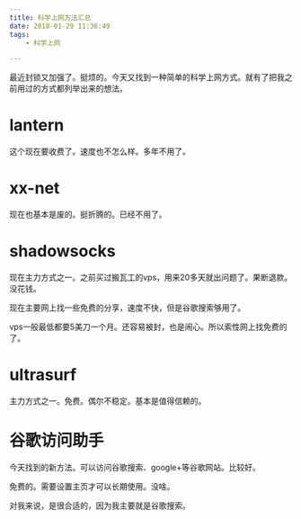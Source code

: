 ```yaml
---
title: 科学上网方法汇总
date: 2018-01-29 11:36:49
tags:
	- 科学上网

---
```




最近封锁又加强了。挺烦的。今天又找到一种简单的科学上网方式。就有了把我之前用过的方式都列举出来的想法。

# lantern

这个现在要收费了。速度也不怎么样。多年不用了。

# xx-net

现在也基本是废的。挺折腾的。已经不用了。

# shadowsocks

现在主力方式之一。之前买过搬瓦工的vps，用来20多天就出问题了。果断退款。没花钱。

现在主要网上找一些免费的分享，速度不快，但是谷歌搜索够用了。

vps一般最低都要5美刀一个月。还容易被封，也是闹心。所以索性网上找免费的了。

# ultrasurf

主力方式之一。免费。偶尔不稳定。基本是值得信赖的。

# 谷歌访问助手

今天找到的新方法。可以访问谷歌搜索、google+等谷歌网站。比较好。

免费的。需要设置主页才可以长期使用。没啥。

对我来说，是很合适的，因为我主要就是谷歌搜索。

